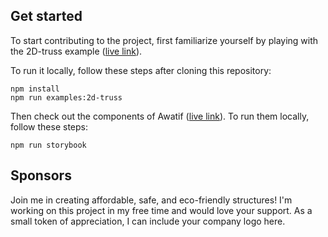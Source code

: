 ## Get started
To start contributing to the project, first familiarize yourself by playing with the 2D-truss example ([live link](https://awatif.co/examples/2d-truss/)).

To run it locally, follow these steps after cloning this repository:

```
npm install
npm run examples:2d-truss
```

Then check out the components of Awatif ([live link](https://awatif.co/components/)). To run them locally, follow these steps:

```
npm run storybook
```

## Sponsors
Join me in creating affordable, safe, and eco-friendly structures! I'm working on this project in my free time and would love your support. As a small token of appreciation, I can include your company logo here.
